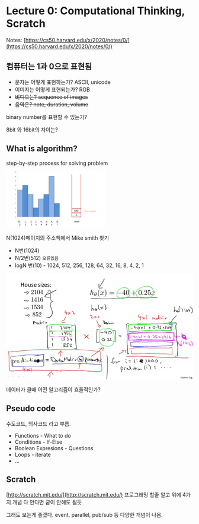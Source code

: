 # Lecture 0: Computational Thinking, Scratch

Notes: [https://cs50.harvard.edu/x/2020/notes/0/](https://cs50.harvard.edu/x/2020/notes/0/)

## 컴퓨터는 1과 0으로 표현됨

* 문자는 어떻게 표현하는가? ASCII, unicode
* 이미지는 어떻게 표현되는가? RGB
* ~~비디오는? sequence of images~~
* ~~음악은? note, duration, volume~~

binary number를 표현할 수 있는가?

8bit 와 16bit의 차이는?

## What is algorithm?

step-by-step process for solving problem

![](../../.gitbook/assets/image%20%283%29.png)

N\(1024\)페이지의 주소책에서 Mike smith 찾기 

* N번\(1024\)
* N/2번\(512\) `오류있음`
* logN 번\(10\) - 1024, 512, 256, 128, 64, 32, 16, 8, 4, 2, 1

![](../../.gitbook/assets/image%20%2834%29.png)

데이터가 클때 어떤 알고리즘이 효율적인가?

## Pseudo code

수도코드, 의사코드 라고 부름.

* Functions - What to do
* Conditions - If-Else
* Boolean Expresions - Questions
* Loops - iterate
* ...

## Scratch

[http://scratch.mit.edu/](http://scratch.mit.edu/) 프로그래밍 할줄 알고 위에 4가지 개념 다 안다면 굳이 안해도 될듯

그래도 보는게 좋겠다. event, parallel, pub/sub 등 다양한 개념이 나옴.

